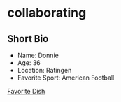 # collaborating

## Short Bio
- Name: Donnie
- Age: 36
- Location: Ratingen
- Favorite Sport: American Football


[Favorite Dish](https://www.allrecipes.com/recipe/12142/sweet-potato-pie-i/)




